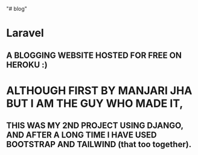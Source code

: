 "# blog" 
# Laravel
## A BLOGGING WEBSITE HOSTED FOR FREE ON HEROKU :)

# ALTHOUGH FIRST BY MANJARI JHA BUT I AM THE GUY WHO MADE IT,
## THIS WAS MY 2ND PROJECT USING DJANGO, AND AFTER A LONG TIME I HAVE USED BOOTSTRAP AND TAILWIND (that too together).
